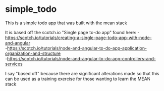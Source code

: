 # simple_todo
This is a simple todo app that was built with the mean stack

It is based off the scotch.io "Single page to-do app" found here:
 -https://scotch.io/tutorials/creating-a-single-page-todo-app-with-node-and-angular  
 -https://scotch.io/tutorials/node-and-angular-to-do-app-application-organization-and-structure  
 -https://scotch.io/tutorials/node-and-angular-to-do-app-controllers-and-services  

I say "based off" because there are significant alterations made so that this can be used as a training exercise for those wanting to learn the MEAN stack
